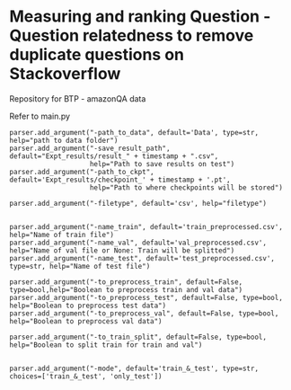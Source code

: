 # Measuring and ranking Question - Question relatedness to remove duplicate questions on Stackoverflow
Repository for BTP - amazonQA data

Refer to main.py 

	parser.add_argument("-path_to_data", default='Data', type=str, help="path to data folder")
	parser.add_argument("-save_result_path", default="Expt_results/result_" + timestamp + ".csv",
						help="Path to save results on test")
	parser.add_argument("-path_to_ckpt", default='Expt_results/checkpoint_' + timestamp + '.pt',
						help="Path to where checkpoints will be stored")

	parser.add_argument("-filetype", default='csv', help="filetype")


	parser.add_argument("-name_train", default='train_preprocessed.csv', help="Name of train file")
	parser.add_argument("-name_val", default='val_preprocessed.csv', help="Name of val file or None: Train will be splitted")
	parser.add_argument("-name_test", default='test_preprocessed.csv', type=str, help="Name of test file")

	parser.add_argument("-to_preprocess_train", default=False, type=bool,help="Boolean to preprocess train and val data")
	parser.add_argument("-to_preprocess_test", default=False, type=bool, help="Boolean to preprocess test data")
	parser.add_argument("-to_preprocess_val", default=False, type=bool, help="Boolean to preprocess val data")

	parser.add_argument("-to_train_split", default=False, type=bool, help="Boolean to split train for train and val")


	parser.add_argument("-mode", default='train_&_test', type=str, choices=['train_&_test', 'only_test'])

